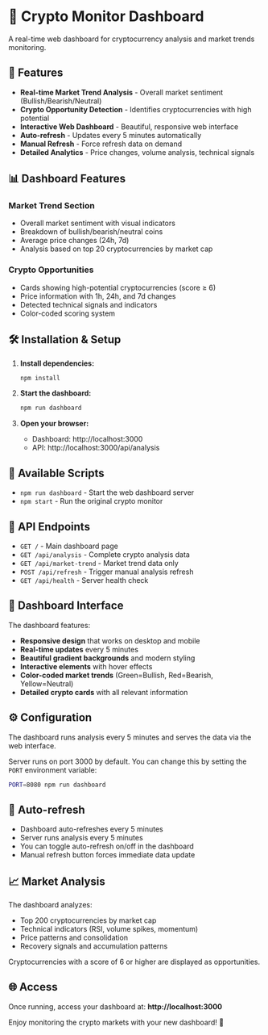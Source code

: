 # 🎯 Crypto Monitor Dashboard

A real-time web dashboard for cryptocurrency analysis and market trends monitoring.

## 🚀 Features

- **Real-time Market Trend Analysis** - Overall market sentiment (Bullish/Bearish/Neutral)
- **Crypto Opportunity Detection** - Identifies cryptocurrencies with high potential
- **Interactive Web Dashboard** - Beautiful, responsive web interface
- **Auto-refresh** - Updates every 5 minutes automatically
- **Manual Refresh** - Force refresh data on demand
- **Detailed Analytics** - Price changes, volume analysis, technical signals

## 📊 Dashboard Features

### Market Trend Section
- Overall market sentiment with visual indicators
- Breakdown of bullish/bearish/neutral coins
- Average price changes (24h, 7d)
- Analysis based on top 20 cryptocurrencies by market cap

### Crypto Opportunities
- Cards showing high-potential cryptocurrencies (score ≥ 6)
- Price information with 1h, 24h, and 7d changes
- Detected technical signals and indicators
- Color-coded scoring system

## 🛠️ Installation & Setup

1. **Install dependencies:**
   ```bash
   npm install
   ```

2. **Start the dashboard:**
   ```bash
   npm run dashboard
   ```

3. **Open your browser:**
   - Dashboard: http://localhost:3000
   - API: http://localhost:3000/api/analysis

## 📱 Available Scripts

- `npm run dashboard` - Start the web dashboard server
- `npm start` - Run the original crypto monitor

## 🔗 API Endpoints

- `GET /` - Main dashboard page
- `GET /api/analysis` - Complete crypto analysis data
- `GET /api/market-trend` - Market trend data only
- `POST /api/refresh` - Trigger manual analysis refresh
- `GET /api/health` - Server health check

## 🎨 Dashboard Interface

The dashboard features:
- **Responsive design** that works on desktop and mobile
- **Real-time updates** every 5 minutes
- **Beautiful gradient backgrounds** and modern styling
- **Interactive elements** with hover effects
- **Color-coded market trends** (Green=Bullish, Red=Bearish, Yellow=Neutral)
- **Detailed crypto cards** with all relevant information

## ⚙️ Configuration

The dashboard runs analysis every 5 minutes and serves the data via the web interface.

Server runs on port 3000 by default. You can change this by setting the `PORT` environment variable:

```bash
PORT=8080 npm run dashboard
```

## 🔄 Auto-refresh

- Dashboard auto-refreshes every 5 minutes
- Server runs analysis every 5 minutes
- You can toggle auto-refresh on/off in the dashboard
- Manual refresh button forces immediate data update

## 📈 Market Analysis

The dashboard analyzes:
- Top 200 cryptocurrencies by market cap
- Technical indicators (RSI, volume spikes, momentum)
- Price patterns and consolidation
- Recovery signals and accumulation patterns

Cryptocurrencies with a score of 6 or higher are displayed as opportunities.

## 🌐 Access

Once running, access your dashboard at:
**http://localhost:3000**

Enjoy monitoring the crypto markets with your new dashboard! 🚀
